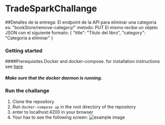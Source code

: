 # TradeSparkChallange

##Detalles de la entrega:
El endpoint de la API para eliminar una categoria es:
  "bookStore/remove-category/" metodo: PUT
El mismo recibe un objeto JSON con el siguiente formato:
{
"title": "Titulo del libro",
"category": "Categoria a eliminar"
}

### Getting started

####Prerequisites
Docker and docker-compose. for installation instructions see [here](https://docs.docker.com/install/)

##### Make sure that the docker daemon is running.


### Run the challange
1. Clone the repository
2. Run `docker-compose up` in the root directory of the repository
3. enter to localhost:4200 in your browser
4. Your has to see the following screen:
![example image](images/main_screen.png)

